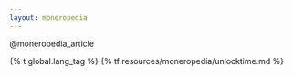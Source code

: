 ```yaml
---
layout: moneropedia
---
```


@moneropedia_article

{% t global.lang_tag %}
{% tf resources/moneropedia/unlocktime.md %}
